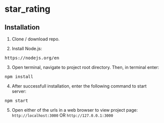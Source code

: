 # star_rating

Installation
---

1. Clone / download repo.

2. Install Node.js:
<pre>https://nodejs.org/en</pre>


3. Open terminal, navigate to project root directory. Then, in terminal enter:
<pre>npm install</pre>

4. After successfull installation, enter the following command to start server:
<pre>npm start</pre>

5. Open either of the urls in a web browser to view project page:
`http://localhost:3000` OR `http://127.0.0.1:3000`
